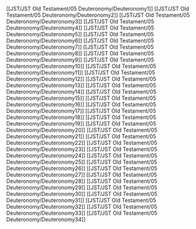 [[JST/JST Old Testament/05 Deuteronomy/Deuteronomy1]]
[[JST/JST Old Testament/05 Deuteronomy/Deuteronomy2]]
[[JST/JST Old Testament/05 Deuteronomy/Deuteronomy3]]
[[JST/JST Old Testament/05 Deuteronomy/Deuteronomy4]]
[[JST/JST Old Testament/05 Deuteronomy/Deuteronomy5]]
[[JST/JST Old Testament/05 Deuteronomy/Deuteronomy6]]
[[JST/JST Old Testament/05 Deuteronomy/Deuteronomy7]]
[[JST/JST Old Testament/05 Deuteronomy/Deuteronomy8]]
[[JST/JST Old Testament/05 Deuteronomy/Deuteronomy9]]
[[JST/JST Old Testament/05 Deuteronomy/Deuteronomy10]]
[[JST/JST Old Testament/05 Deuteronomy/Deuteronomy11]]
[[JST/JST Old Testament/05 Deuteronomy/Deuteronomy12]]
[[JST/JST Old Testament/05 Deuteronomy/Deuteronomy13]]
[[JST/JST Old Testament/05 Deuteronomy/Deuteronomy14]]
[[JST/JST Old Testament/05 Deuteronomy/Deuteronomy15]]
[[JST/JST Old Testament/05 Deuteronomy/Deuteronomy16]]
[[JST/JST Old Testament/05 Deuteronomy/Deuteronomy17]]
[[JST/JST Old Testament/05 Deuteronomy/Deuteronomy18]]
[[JST/JST Old Testament/05 Deuteronomy/Deuteronomy19]]
[[JST/JST Old Testament/05 Deuteronomy/Deuteronomy20]]
[[JST/JST Old Testament/05 Deuteronomy/Deuteronomy21]]
[[JST/JST Old Testament/05 Deuteronomy/Deuteronomy22]]
[[JST/JST Old Testament/05 Deuteronomy/Deuteronomy23]]
[[JST/JST Old Testament/05 Deuteronomy/Deuteronomy24]]
[[JST/JST Old Testament/05 Deuteronomy/Deuteronomy25]]
[[JST/JST Old Testament/05 Deuteronomy/Deuteronomy26]]
[[JST/JST Old Testament/05 Deuteronomy/Deuteronomy27]]
[[JST/JST Old Testament/05 Deuteronomy/Deuteronomy28]]
[[JST/JST Old Testament/05 Deuteronomy/Deuteronomy29]]
[[JST/JST Old Testament/05 Deuteronomy/Deuteronomy30]]
[[JST/JST Old Testament/05 Deuteronomy/Deuteronomy31]]
[[JST/JST Old Testament/05 Deuteronomy/Deuteronomy32]]
[[JST/JST Old Testament/05 Deuteronomy/Deuteronomy33]]
[[JST/JST Old Testament/05 Deuteronomy/Deuteronomy34]]
